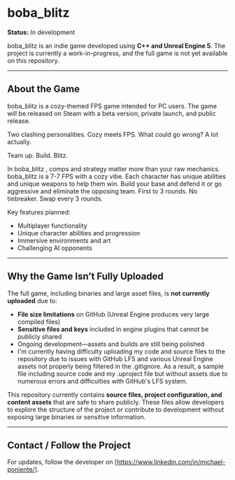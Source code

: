 # boba_blitz

**Status:** In development  

boba_blitz is an indie game developed using **C++ and Unreal Engine 5**. The project is currently a work-in-progress, and the full game is not yet available on this repository.  

---

## About the Game

boba_blitz is a cozy-themed FPS game intended for PC users. The game will be released on Steam with a beta version, private launch, and public release.  

Two clashing personalities. 
Cozy meets FPS. What could go wrong?
A lot actually.

Team up. Build. Blitz.

In boba_blitz , comps and strategy matter more than your raw mechanics. boba_blitz is a 7-7 FPS with a cozy vibe. 
Each character has unique abilities and unique weapons to help them win. Build your base and defend it or go aggressive and 
eliminate the opposing team. First to 3 rounds. No tiebreaker. Swap every 3 rounds.


Key features planned:  
- Multiplayer functionality  
- Unique character abilities and progression  
- Immersive environments and art  
- Challenging AI opponents  

---

## Why the Game Isn’t Fully Uploaded

The full game, including binaries and large asset files, is **not currently uploaded** due to:  
- **File size limitations** on GitHub (Unreal Engine produces very large compiled files)  
- **Sensitive files and keys** included in engine plugins that cannot be publicly shared  
- Ongoing development—assets and builds are still being polished
-  I'm currently having difficulty uploading my code and source files to the repository due to issues with GitHub LFS and various Unreal Engine assets not properly being filtered in the .gitignore. As a result, a sample file including source code and my .uproject file but without assets due to numerous errors and difficulties with GitHub's LFS system. 
  
This repository currently contains **source files, project configuration, and content assets** that are safe to share publicly. These files allow developers to explore the structure of the project or contribute to development without exposing large binaries or sensitive information.  

---

## Contact / Follow the Project

For updates, follow the developer on [https://www.linkedin.com/in/michael-poniente/].  
